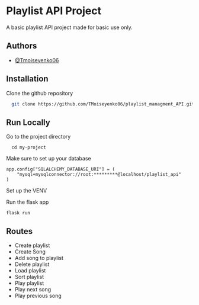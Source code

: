 
# Playlist API Project

A basic playlist API project made for basic use only.


## Authors

- [@Tmoiseyenko06](https://www.github.com/Tmoiseyenko06)


## Installation

Clone the github repository

```bash
  git clone https://github.com/TMoiseyenko06/playlist_managment_API.git
```
    
## Run Locally

Go to the project directory

```
  cd my-project
```

Make sure to set up your database 

```
app.config["SQLALCHEMY_DATABASE_URI"] = (
    "mysql+mysqlconnector://root:*********@localhost/playlist_api"
)
```
Set up the VENV
 
Run the flask app

```
flask run 
```
## Routes

- Create playlist
- Create Song
- Add song to playlist
- Delete playlist
- Load playlist
- Sort playlist
- Play playlist
- Play next song
- Play previous song

